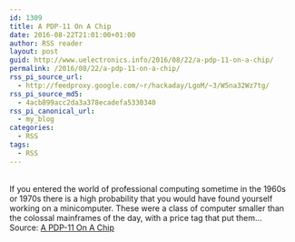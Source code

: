 ```yaml
---
id: 1309
title: A PDP-11 On A Chip
date: 2016-08-22T21:01:00+01:00
author: RSS reader
layout: post
guid: http://www.uelectronics.info/2016/08/22/a-pdp-11-on-a-chip/
permalink: /2016/08/22/a-pdp-11-on-a-chip/
rss_pi_source_url:
  - http://feedproxy.google.com/~r/hackaday/LgoM/~3/W5na32Wz7tg/
rss_pi_source_md5:
  - 4acb899acc2da3a378ecadefa5330340
rss_pi_canonical_url:
  - my_blog
categories:
  - RSS
tags:
  - RSS
---
```

&#013;  
If you entered the world of professional computing sometime in the 1960s or 1970s there is a high probability that you would have found yourself working on a minicomputer. These were a class of computer smaller than the colossal mainframes of the day, with a price tag that put them…&#013;  
Source: <a href="http://feedproxy.google.com/~r/hackaday/LgoM/~3/W5na32Wz7tg/" target="_blank">A PDP-11 On A Chip</a>
